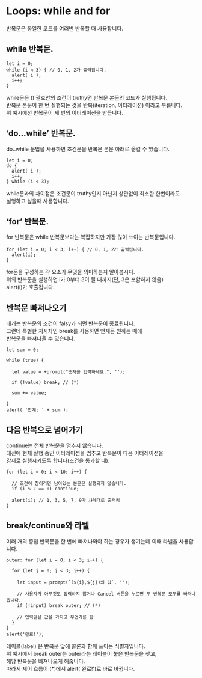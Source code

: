 # Loops: while and for  
반복문은 동일한 코드를 여러번 반복할 때 사용합니다.  
## while 반복문.  
````
let i = 0;
while (i < 3) { // 0, 1, 2가 출력됩니다.
  alert( i );
  i++;
}
````
while문은 () 괄호안의 조건이 truthy면 반복문 본문의 코드가 실행됩니다.  
반복문 본문이 한 번 실행되는 것을 반복(iteration, 이터레이션) 이라고 부릅니다.   
위 예시에선 반복문이 세 번의 이터레이션을 만듭니다.  
## ‘do…while’ 반복문. 
do..while 문법을 사용하면 조건문을 반복문 본문 아래로 옮길 수 있습니다.  
````
let i = 0;
do {
  alert( i );
  i++;
} while (i < 3);
````
while문과의 차이점은 조건문이 truthy인지 아닌지 상관없이 최소한 한번이라도   
실행하고 싶을때 사용합니다.  
## ‘for’ 반복문.   
for 반복문은 while 반복문보다는 복잡하지만 가장 많이 쓰이는 반복문입니다.  
````
for (let i = 0; i < 3; i++) { // 0, 1, 2가 출력됩니다.
  alert(i);
}
````
for문을 구성하는 각 요소가 무엇을 의미하는지 알아봅시다.   
위의 반복문을 실행하면 i가 0부터 3이 될 때까지(단, 3은 포함하지 않음)   
alert(i)가 호출됩니다.  
## 반복문 빠져나오기  
대개는 반복문의 조건이 falsy가 되면 반복문이 종료됩니다.  
그런데 특별한 지시자인 break를 사용하면 언제든 원하는 때에   
반복문을 빠져나올 수 있습니다.  
````
let sum = 0;

while (true) {

  let value = +prompt("숫자를 입력하세요.", '');

  if (!value) break; // (*)

  sum += value;

}
alert( '합계: ' + sum );
````
## 다음 반복으로 넘어가기  
continue는 전체 반복문을 멈추지 않습니다.   
대신에 현재 실행 중인 이터레이션을 멈추고 반복문이 다음 이터레이션을   
강제로 실행시키도록 합니다(조건을 통과할 때).  
````
for (let i = 0; i < 10; i++) {

  // 조건이 참이라면 남아있는 본문은 실행되지 않습니다.
  if (i % 2 == 0) continue;

  alert(i); // 1, 3, 5, 7, 9가 차례대로 출력됨
}
````
## break/continue와 라벨
여러 개의 중첩 반복문을 한 번에 빠져나와야 하는 경우가 생기는데 이때 라벨을 사용합니다.  
````
outer: for (let i = 0; i < 3; i++) {

  for (let j = 0; j < 3; j++) {

    let input = prompt(`(${i},${j})의 값`, '');

    // 사용자가 아무것도 입력하지 않거나 Cancel 버튼을 누르면 두 반복문 모두를 빠져나옵니다.
    if (!input) break outer; // (*)

    // 입력받은 값을 가지고 무언가를 함
  }
}
alert('완료!');
````
레이블(label) 은 반복문 앞에 콜론과 함께 쓰이는 식별자입니다.  
위 예시에서 break outer는 outer라는 레이블이 붙은 반복문을 찾고,   
해당 반복문을 빠져나오게 해줍니다.  
따라서 제어 흐름이 (*)에서 alert('완료!')로 바로 바뀝니다.  


